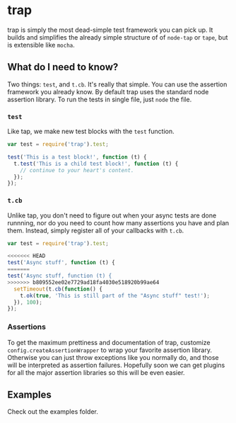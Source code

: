 # trap

trap is simply the most dead-simple test framework you can pick up. It builds and simplifies
the already simple structure of of `node-tap` or `tape`, but is extensible like `mocha`.

## What do I need to know?

Two things: `test`, and `t.cb`. It's really that simple. You can use the assertion framework
you already know. By default trap uses the standard node assertion library. To run the tests in
single file, just `node` the file.

### `test`

Like tap, we make new test blocks with the `test` function.

```javascript
var test = require('trap').test;

test('This is a test block!', function (t) {
  t.test('This is a child test block!', function (t) {
    // continue to your heart's content.
  });
});
```

### `t.cb`

Unlike tap, you don't need to figure out when your async tests are done runnning, nor
do you need to count how many assertions you have and plan them. Instead, simply register
all of your callbacks with `t.cb`.

```javascript
var test = require('trap').test;

<<<<<<< HEAD
test('Async stuff', function (t) {
=======
test('Async stuff, function (t) {
>>>>>>> b809552ee02e7729ad18fa4030e518920b99ae64
  setTimeout(t.cb(function() {
    t.ok(true, 'This is still part of the "Async stuff" test!');
  }), 100);
});
```

### Assertions

To get the maximum prettiness and documentation of trap, customize
`config.createAssertionWrapper` to wrap your favorite assertion library. Otherwise
you can just throw exceptions like you normally do, and those will be interpreted as
assertion failures. Hopefully soon we can get plugins for all the major assertion
libraries so this will be even easier.

## Examples

Check out the examples folder.